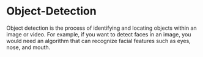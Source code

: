 # Object-Detection
Object detection is the process of identifying and locating objects within an image or video. For example, if you want to detect faces in an image, you would need an algorithm that can recognize facial features such as eyes, nose, and mouth.
